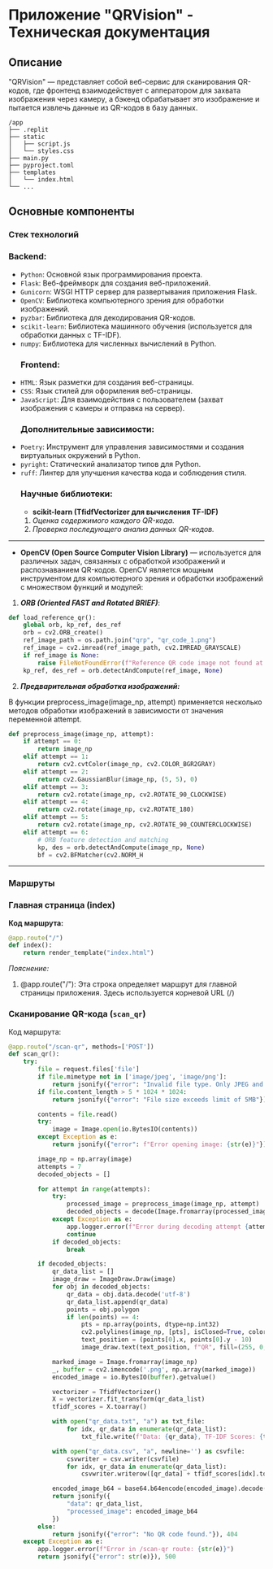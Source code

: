 # Приложение "QRVision" - Техническая документация

## Описание

"QRVision" — представляет собой веб-сервис для сканирования QR-кодов, где фронтенд взаимодействует с апператором для захвата изображения через камеру, а бэкенд обрабатывает это изображение и пытается извлечь данные из QR-кодов в базу данных.

```shell
/app
├── .replit
├── static
│   ├── script.js
│   └── styles.css
├── main.py
├── pyproject.toml
├── templates
│   └── index.html
└── ...
```
## Основные компоненты

### Стек технологий

 ### Backend:
- `Python`: Основной язык программирования проекта.
- `Flask`: Веб-фреймворк для создания веб-приложений.
- `Gunicorn`: WSGI HTTP сервер для развертывания приложения Flask.
- `OpenCV`: Библиотека компьютерного зрения для обработки изображений.
- `pyzbar`: Библиотека для декодирования QR-кодов.
- `scikit-learn`: Библиотека машинного обучения (используется для обработки данных с TF-IDF).
- `numpy`: Библиотека для численных вычислений в Python.
  ### Frontend:
- `HTML`: Язык разметки для создания веб-страницы.
- `CSS`: Язык стилей для оформления веб-страницы.
- `JavaScript`: Для взаимодействия с пользователем (захват изображения с камеры и отправка на сервер).
  ### Дополнительные зависимости:
- `Poetry`: Инструмент для управления зависимостями и создания виртуальных окружений в Python.
- `pyright`: Статический анализатор типов для Python.
- `ruff`: Линтер для улучшения качества кода и соблюдения стиля.
  ### Научные библиотеки:
  - **scikit-learn (TfidfVectorizer для вычисления TF-IDF)**
  1. _Оценка содержимого каждого QR-кода._
  2. _Проверка последующего анализ данных QR-кодов._

________

  - **OpenCV (Open Source Computer Vision Library)** — используется для различных задач, связанных с обработкой изображений и распознаванием QR-кодов. OpenCV является мощным инструментом для компьютерного зрения и обработки изображений с множеством функций и модулей:

1. **_ORB (Oriented FAST and Rotated BRIEF)_**:
```python
def load_reference_qr():
    global orb, kp_ref, des_ref
    orb = cv2.ORB_create()
    ref_image_path = os.path.join("qrp", "qr_code_1.png")
    ref_image = cv2.imread(ref_image_path, cv2.IMREAD_GRAYSCALE)
    if ref_image is None:
        raise FileNotFoundError(f"Reference QR code image not found at path: {ref_image_path}")
    kp_ref, des_ref = orb.detectAndCompute(ref_image, None)
```
2. **_Предварительная обработка изображений:_**

В функции preprocess_image(image_np, attempt) применяется несколько методов обработки изображений в зависимости от значения переменной attempt.
```python
def preprocess_image(image_np, attempt):
    if attempt == 0:
        return image_np
    elif attempt == 1:
        return cv2.cvtColor(image_np, cv2.COLOR_BGR2GRAY)
    elif attempt == 2:
        return cv2.GaussianBlur(image_np, (5, 5), 0)
    elif attempt == 3:
        return cv2.rotate(image_np, cv2.ROTATE_90_CLOCKWISE)
    elif attempt == 4:
        return cv2.rotate(image_np, cv2.ROTATE_180)
    elif attempt == 5:
        return cv2.rotate(image_np, cv2.ROTATE_90_COUNTERCLOCKWISE)
    elif attempt == 6:
        # ORB feature detection and matching
        kp, des = orb.detectAndCompute(image_np, None)
        bf = cv2.BFMatcher(cv2.NORM_H
 ```
________

### Маршруты

### Главная страница (index)

**Код маршрута:**

```python
@app.route("/")
def index():
    return render_template("index.html")
```
_Пояснение:_

1. @app.route("/"): Эта строка определяет маршрут для главной страницы приложения. Здесь используется корневой URL (/)


### Сканирование QR-кода (`scan_qr`)

Код маршрута:
```python
@app.route("/scan-qr", methods=['POST'])
def scan_qr():
    try:
        file = request.files['file']
        if file.mimetype not in ['image/jpeg', 'image/png']:
            return jsonify({"error": "Invalid file type. Only JPEG and PNG are supported."}), 400
        if file.content_length > 5 * 1024 * 1024:
            return jsonify({"error": "File size exceeds limit of 5MB"}), 400

        contents = file.read()
        try:
            image = Image.open(io.BytesIO(contents))
        except Exception as e:
            return jsonify({"error": f"Error opening image: {str(e)}"}), 500

        image_np = np.array(image)
        attempts = 7
        decoded_objects = []

        for attempt in range(attempts):
            try:
                processed_image = preprocess_image(image_np, attempt)
                decoded_objects = decode(Image.fromarray(processed_image))
            except Exception as e:
                app.logger.error(f"Error during decoding attempt {attempt}: {str(e)}")
                continue
            if decoded_objects:
                break

        if decoded_objects:
            qr_data_list = []
            image_draw = ImageDraw.Draw(image)
            for obj in decoded_objects:
                qr_data = obj.data.decode('utf-8')
                qr_data_list.append(qr_data)
                points = obj.polygon
                if len(points) == 4:
                    pts = np.array(points, dtype=np.int32)
                    cv2.polylines(image_np, [pts], isClosed=True, color=(0, 255, 0), thickness=2)
                    text_position = (points[0].x, points[0].y - 10)
                    image_draw.text(text_position, f"QR", fill=(255, 0, 0))

            marked_image = Image.fromarray(image_np)
            _, buffer = cv2.imencode('.png', np.array(marked_image))
            encoded_image = io.BytesIO(buffer).getvalue()

            vectorizer = TfidfVectorizer()
            X = vectorizer.fit_transform(qr_data_list)
            tfidf_scores = X.toarray()

            with open("qr_data.txt", "a") as txt_file:
                for idx, qr_data in enumerate(qr_data_list):
                    txt_file.write(f"Data: {qr_data}, TF-IDF Scores: {tfidf_scores[idx]}\n")

            with open("qr_data.csv", "a", newline='') as csvfile:
                csvwriter = csv.writer(csvfile)
                for idx, qr_data in enumerate(qr_data_list):
                    csvwriter.writerow([qr_data] + tfidf_scores[idx].tolist())

            encoded_image_b64 = base64.b64encode(encoded_image).decode('utf-8')
            return jsonify({
                "data": qr_data_list,
                "processed_image": encoded_image_b64
            })
        else:
            return jsonify({"error": "No QR code found."}), 404
    except Exception as e:
        app.logger.error(f"Error in /scan-qr route: {str(e)}")
        return jsonify({"error": str(e)}), 500
```
